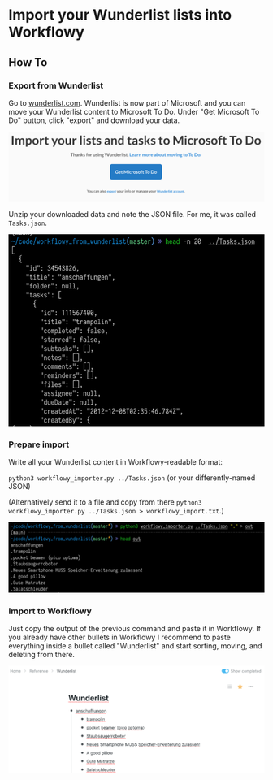 # Import your Wunderlist lists into Workflowy

## How To

### Export from Wunderlist

Go to [wunderlist.com](https://www.wunderlist.com/). Wunderlist is now part of Microsoft and you can move your Wunderlist content to Microsoft To Do. Under "Get Microsoft To Do" button, click "export" and download your data.

![Click the tiny "export" to get your data out of Wunderlist.](images/export_screenshot.png)

Unzip your downloaded data and note the JSON file. For me, it was called `Tasks.json`.

![This is how your exported JSON will look like.](images/json.png)

### Prepare import

Write all your Wunderlist content in Workflowy-readable format:

`python3 workflowy_importer.py ../Tasks.json` (or your differently-named JSON)

(Alternatively send it to a file and copy from there `python3 workflowy_importer.py ../Tasks.json > workflowy_import.txt`.)

![Output of this program](images/output.png)

### Import to Workflowy

Just copy the output of the previous command and paste it in Workflowy. If you already have other bullets in Workflowy I recommend to paste everything inside a bullet called "Wunderlist" and start sorting, moving, and deleting from there.

![Output pasted to Workflowy](images/pasted.png)
